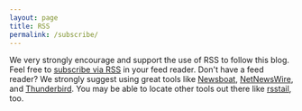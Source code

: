 ```yaml
---
layout: page
title: RSS
permalink: /subscribe/
---
```


We very strongly encourage and support the use of RSS to follow this blog.  Feel free to [subscribe via RSS]({{site.baseurl}}/feed.xml) in your feed reader.  Don't have a feed reader?  We strongly suggest using great tools like [Newsboat](https://newsboat.org/), [NetNewsWire](https://netnewswire.com/), and [Thunderbird](https://www.thunderbird.net/).  You may be able to locate other tools out there like [rsstail](https://github.com/folkertvanheusden/rsstail), too.
